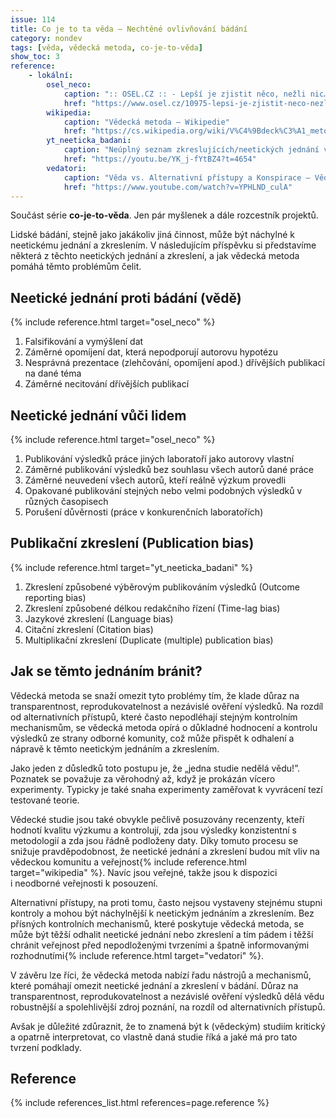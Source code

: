 ```yaml
---
issue: 114
title: Co je to ta věda – Nechtěné ovlivňování bádání
category: nondev
tags: [věda, vědecká metoda, co-je-to-věda]
show_toc: 3
reference:
    - lokální:
        osel_neco:
            caption: ":: OSEL.CZ :: - Lepší je zjistit něco, nežli nic…"
            href: "https://www.osel.cz/10975-lepsi-je-zjistit-neco-nezli-nic.html"
        wikipedia:
            caption: "Vědecká metoda – Wikipedie"
            href: "https://cs.wikipedia.org/wiki/V%C4%9Bdeck%C3%A1_metoda"
        yt_neeticka_badani:
            caption: "Neúplný seznam zkreslujících/neetických jednání v bádání - YouTube"
            href: "https://youtu.be/YK_j-fYtBZ4?t=4654"
        vedatori:
            caption: "Věda vs. Alternativní přístupy a Konspirace – Vědátoři na pivu w/ Iluminátor - YouTube"
            href: "https://www.youtube.com/watch?v=YPHLND_culA"
---
```


Součást série **co-je-to-věda**. Jen pár myšlenek a dále rozcestník projektů.

<!--more-->

Lidské bádání, stejně jako jakákoliv jiná činnost, může být
náchylné k neetickému jednání a zkreslením. V následujícím
příspěvku si představíme některá z těchto neetických jednání
a zkreslení, a jak vědecká metoda pomáhá těmto problémům
čelit.

## Neetické jednání proti bádání (vědě)
{% include reference.html target="osel_neco" %}

1. Falsifikování a vymýšlení dat
2. Záměrné opomíjení dat, která nepodporují autorovu hypotézu
3. Nesprávná prezentace (zlehčování, opomíjení apod.) dřívějších
   publikací na dané téma
4. Záměrné necitování dřívějších publikací

## Neetické jednání vůči lidem
{% include reference.html target="osel_neco" %}

1. Publikování výsledků práce jiných laboratoří jako autorovy
   vlastní
2. Záměrné publikování výsledků bez souhlasu všech autorů dané
   práce
3. Záměrné neuvedení všech autorů, kteří reálně výzkum provedli
4. Opakované publikování stejných nebo velmi podobných výsledků
   v různých časopisech
5. Porušení důvěrnosti (práce v konkurenčních laboratořích)

## Publikační zkreslení (Publication bias)
{% include reference.html target="yt_neeticka_badani" %}

1. Zkreslení způsobené výběrovým publikováním výsledků (Outcome
   reporting bias)
2. Zkreslení způsobené délkou redakčního řízení (Time-lag bias)
3. Jazykové zkreslení (Language bias)
4. Citační zkreslení (Citation bias)
5. Multiplikační zkreslení (Duplicate (multiple) publication
   bias)

## Jak se těmto jednáním bránit?

Vědecká metoda se snaží omezit tyto problémy tím, že klade
důraz na transparentnost, reprodukovatelnost a nezávislé
ověření výsledků. Na rozdíl od alternativních přístupů, které
často nepodléhají stejným kontrolním mechanismům, se vědecká
metoda opírá o důkladné hodnocení a kontrolu výsledků ze
strany odborné komunity, což může přispět k odhalení a
nápravě k těmto neetickým jednáním a zkreslením.

Jako jeden z důsledků toto postupu je, že „jedna studie
nedělá vědu!”. Poznatek se považuje za věrohodný až, když
je prokázán vícero experimenty. Typicky je také snaha
experimenty zaměřovat k vyvrácení tezí testované teorie.

Vědecké studie jsou také obvykle pečlivě posuzovány recenzenty,
kteří hodnotí kvalitu výzkumu a kontrolují, zda jsou výsledky
konzistentní s metodologií a zda jsou řádně podloženy daty.
Díky tomuto procesu se snižuje pravděpodobnost, že neetické
jednání a zkreslení budou mít vliv na vědeckou komunitu
a veřejnost{% include reference.html target="wikipedia" %}. Navíc jsou veřejné, takže jsou k dispozici
i neodborné veřejnosti k posouzení.

Alternativní přístupy, na proti tomu, často nejsou
vystaveny stejnému stupni kontroly a mohou být náchylnější
k neetickým jednáním a zkreslením. Bez přísných kontrolních
mechanismů, které poskytuje vědecká metoda, se může být
těžší odhalit neetické jednání nebo zkreslení a tím pádem
i těžší chránit veřejnost před nepodloženými tvrzeními
a špatně informovanými rozhodnutími{% include reference.html target="vedatori" %}.

V závěru lze říci, že vědecká metoda nabízí řadu nástrojů a
mechanismů, které pomáhají omezit neetické jednání a
zkreslení v bádání. Důraz na transparentnost,
reprodukovatelnost a nezávislé ověření výsledků dělá vědu
robustnější a spolehlivější zdroj poznání, na rozdíl od
alternativních přístupů.

Avšak je důležité zdůraznit, že to znamená být k (vědeckým)
studiím kritický a opatrně interpretovat, co vlastně daná
studie říká a jaké má pro tato tvrzení podklady.

## Reference
{% include references_list.html references=page.reference %}

